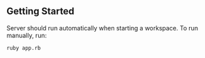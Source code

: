 ## Getting Started

Server should run automatically when starting a workspace. To run manually, run:
```sh
ruby app.rb
```
